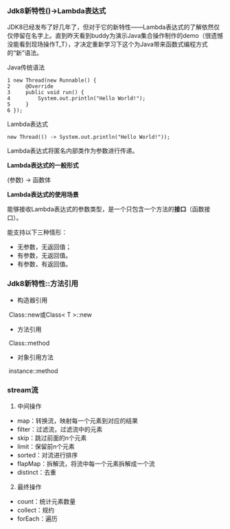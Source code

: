 ###  Jdk8新特性()->Lambda表达式

JDK8已经发布了好几年了，但对于它的新特性——Lambda表达式的了解依然仅仅停留在名字上。直到昨天看到buddy为演示Java集合操作制作的demo（很遗憾没能看到现场操作T_T），才决定重新学习下这个为Java带来函数式编程方式的“新”语法。

Java传统语法

```
1 new Thread(new Runnable() {
2     @Override
3     public void run() {
4         System.out.println("Hello World!");
5     }
6 });
```

Lambda表达式

```
new Thread(() -> System.out.println("Hello World!"));
```

Lambda表达式将匿名内部类作为参数进行传递。

**Lambda表达式的一般形式**

(参数) ->  函数体

**Lambda表达式的使用场景**

能够接收Lambda表达式的参数类型，是一个只包含一个方法的**接口**（函数接口）。

能支持以下三种情形：

- 无参数，无返回值；
- 有参数，无返回值。
- 有参数，有返回值。

### Jdk8新特性::方法引用

- 构造器引用

​	Class::new或Class< T >::new

- 方法引用

​	Class::method

- 对象引用方法

​	instance::method

### stream流

1. 中间操作

- map：转换流，映射每一个元素到对应的结果
- filter：过滤流，过滤流中的元素
- skip：跳过前面的n个元素
- limit：保留前n个元素
- sorted：对流进行排序
- flapMap：拆解流，将流中每一个元素拆解成一个流
- distinct：去重

2. 最终操作

- count：统计元素数量
- collect：规约
- forEach：遍历